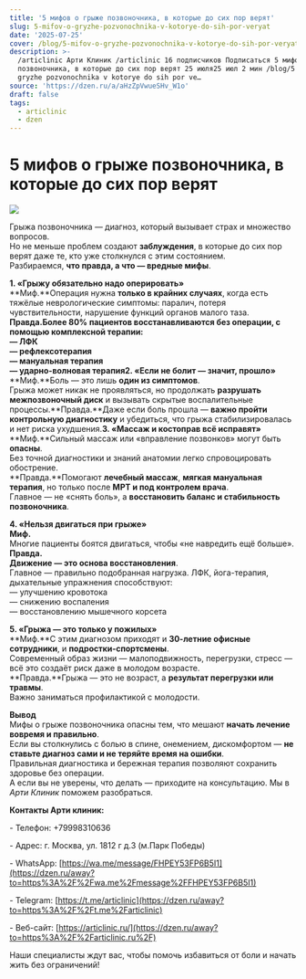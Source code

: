 ```yaml
---
title: '5 мифов о грыже позвоночника, в которые до сих пор верят'
slug: 5-mifov-o-gryzhe-pozvonochnika-v-kotorye-do-sih-por-veryat
date: '2025-07-25'
cover: /blog/5-mifov-o-gryzhe-pozvonochnika-v-kotorye-do-sih-por-veryat/cover.jpg
description: >-
  /articlinic Арти Клиник /articlinic 16 подписчиков Подписаться 5 мифов о грыже
  позвоночника, в которые до сих пор верят 25 июля25 июл 2 мин /blog/5 mifov o
  gryzhe pozvonochnika v kotorye do sih por ve…
source: 'https://dzen.ru/a/aHzZpVwueSHv_W1o'
draft: false
tags:
  - articlinic
  - dzen
---
```


# 5 мифов о грыже позвоночника, в которые до сих пор верят

![](/blog/5-mifov-o-gryzhe-pozvonochnika-v-kotorye-do-sih-por-veryat/img-0.jpg)

Грыжа позвоночника — диагноз, который вызывает страх и множество вопросов.  
Но не меньше проблем создают **заблуждения**, в которые до сих пор верят даже те, кто уже столкнулся с этим состоянием.  
Разбираемся, **что правда, а что — вредные мифы**.  
  
**1\. «Грыжу обязательно надо оперировать»**  
**Миф.**Операция нужна **только в крайних случаях**, когда есть тяжёлые неврологические симптомы: паралич, потеря чувствительности, нарушение функций органов малого таза.  
**Правда.**Более **80% пациентов** восстанавливаются без операции, с помощью комплексной терапии:  
— ЛФК  
— рефлексотерапия  
— мануальная терапия  
— ударно-волновая терапия**2\. «Если не болит — значит, прошло»**  
**Миф.**Боль — это лишь **один из симптомов**.  
Грыжа может никак не проявляться, но продолжать **разрушать межпозвоночный диск** и вызывать скрытые воспалительные процессы.**Правда.**Даже если боль прошла — **важно пройти контрольную диагностику** и убедиться, что грыжа стабилизировалась и нет риска ухудшения.**3\. «Массаж и костоправ всё исправят»**  
**Миф.**Сильный массаж или «вправление позвонков» могут быть **опасны**.  
Без точной диагностики и знаний анатомии легко спровоцировать обострение.  
**Правда.**Помогают **лечебный массаж**, **мягкая мануальная терапия**, но только после **МРТ и под контролем врача**.  
Главное — не «снять боль», а **восстановить баланс и стабильность позвоночника**.  
  
**4\. «Нельзя двигаться при грыже»**  
**Миф.**  
Многие пациенты боятся двигаться, чтобы «не навредить ещё больше».  
**Правда.**  
**Движение — это основа восстановления**.  
Главное — правильно подобранная нагрузка. ЛФК, йога-терапия, дыхательные упражнения способствуют:  
— улучшению кровотока  
— снижению воспаления  
— восстановлению мышечного корсета  
  
**5\. «Грыжа — это только у пожилых»**  
**Миф.**С этим диагнозом приходят и **30-летние офисные сотрудники**, и **подростки-спортсмены**.  
Современный образ жизни — малоподвижность, перегрузки, стресс — всё это создаёт риск даже в молодом возрасте.  
**Правда.**Грыжа — это не возраст, а **результат перегрузки или травмы**.  
Важно заниматься профилактикой с молодости.  
  
**Вывод**  
Мифы о грыже позвоночника опасны тем, что мешают **начать лечение вовремя и правильно**.  
Если вы столкнулись с болью в спине, онемением, дискомфортом — **не ставьте диагноз сами и не теряйте время на ошибки**.  
Правильная диагностика и бережная терапия позволяют сохранить здоровье без операции.  
А если вы не уверены, что делать — приходите на консультацию. Мы в _Арти Клиник_ поможем разобраться.

**Контакты Арти клиник:**

\- Телефон: +79998310636

\- Адрес: г. Москва, ул. 1812 г д.3 (м.Парк Победы)

\- WhatsApp: [https://wa.me/message/FHPEY53FP6B5I1](https://dzen.ru/away?to=https%3A%2F%2Fwa.me%2Fmessage%2FFHPEY53FP6B5I1)

\- Telegram: [https://t.me/articlinic](https://dzen.ru/away?to=https%3A%2F%2Ft.me%2Farticlinic)

\- Веб-сайт: [https://articlinic.ru/](https://dzen.ru/away?to=https%3A%2F%2Farticlinic.ru%2F)

Наши специалисты ждут вас, чтобы помочь избавиться от боли и начать жить без ограничений!